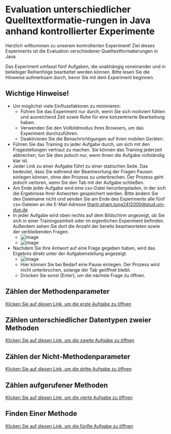 # Evaluation unterschiedlicher Quelltextformatie-rungen in Java anhand kontrollierter Experimente
Herzlich willkommen zu unserem kontrollierten Experiment! Ziel dieses Experiments ist die Evaluation verschiedener Quelltextformatierungen in Java.

Das Experiment umfasst fünf Aufgaben, die unabhängig voneinander und in beliebiger Reihenfolge bearbeitet werden können. Bitte lesen Sie die Hinweise aufmerksam durch, bevor Sie mit dem Experiment beginnen.

## Wichtige Hinweise!
- Um möglichst viele Einflussfaktoren zu minimieren:
  - Führen Sie das Experiment nur durch, wenn Sie sich motiviert fühlen und ausreichend Zeit sowie Ruhe für eine konzentrierte Bearbeitung haben.
  - Verwenden Sie den Vollbildmodus Ihres Browsers, um das Experiment durchzuführen.
  - Deaktivieren Sie die Benachrichtigungen auf Ihren mobilen Geräten.
- Führen Sie das Training zu jeder Aufgabe durch, um sich mit den Fragestellungen vertraut zu machen. Sie können das Training jederzeit abbrechen, tun Sie dies jedoch nur, wenn Ihnen die Aufgabe vollständig klar ist.
- Jeder Link zu einer Aufgabe führt zu einer statischen Seite. Das bedeutet, dass Sie während der Beantwortung der Fragen Pausen einlegen können, ohne den Prozess zu unterbrechen. Der Prozess geht jedoch verloren, wenn Sie den Tab mit der Aufgabe schließen.
- Am Ende jeder Aufgabe wird eine csv-Datei heruntergeladen, in der sich die Ergebnisse Ihrer Antworten gespeichert werden. Bitte ändern Sie den Daieiname nicht und senden Sie am Ende des Experiments alle fünf csv-Dateien an die E-Mail Adresse thanh.pham.tung2412000@stud.uni-due.de
- In jeder Aufgabe wird oben rechts auf dem Bildschirm angezeigt, ob Sie sich in einer Trainingseinheit oder im eigentlichen Experiment befinden. Außerdem sehen Sie dort die Anzahl der bereits beantworteten sowie der verbleibenden Fragen.
  - ![image](https://github.com/user-attachments/assets/55ec1e5c-8875-437f-8b8c-b421a4698758)
  - ![image](https://github.com/user-attachments/assets/1a7a85a9-0438-4bfa-8852-e2f9cac9cba7)
- Nachdem Sie Ihre Antwort auf eine Frage gegeben haben, wird das Ergebnis direkt unter der Aufgabenstellung angezeigt.
  - ![image](https://github.com/user-attachments/assets/bc4eaf3d-158d-4cc2-a3e1-f3e40b03bbc0)
  - Hier können Sie bei Bedarf eine Pause einlegen. Der Prozess wird nicht unterbrochen, solange der Tab geöffnet bleibt.
  - Drücken Sie sonst [Enter], um die nächste Frage zu öffnen.
 



## Zählen der Methodenparameter
[Klicken Sie auf diesen Link, um die erste Aufgabe zu öffnen](https://htmlpreview.github.io/?https://raw.githubusercontent.com/thanhtung24/javaCodeFormating/main/ZaehlenDerMethodenparameter/ZaehlenDerMethodenparameter.html)

## Zählen unterschiedlicher Datentypen zweier Methoden
[Klicken Sie auf diesen Link, um die zweite Aufgabe zu öffnen](https://htmlpreview.github.io/?https://raw.githubusercontent.com/thanhtung24/javaCodeFormating/main/ZaehlenUnterschiedlicherDatentypenZweierMethoden/ZaehlenUnterschiedlicherDatentypenZweierMethoden.html)

## Zählen der Nicht-Methodenparameter
[Klicken Sie auf diesen Link, um die dritte Aufgabe zu öffnen](https://htmlpreview.github.io/?https://raw.githubusercontent.com/thanhtung24/javaCodeFormating/main/ZaehlenDerNichtMethodenparameter/ZaehlenDerNichtMethodenparameter.html)

## Zählen aufgerufener Methoden
[Klicken Sie auf diesen Link, um die vierte Aufgabe zu öffnen](https://htmlpreview.github.io/?https://raw.githubusercontent.com/thanhtung24/javaCodeFormating/main/ZaehlenAufgerufenerMethoden/ZaehlenAufgerufenerMethoden.html)

## Finden Einer Methode
[Klicken Sie auf diesen Link, um die fünfte Aufgabe zu öffnen](https://htmlpreview.github.io/?https://raw.githubusercontent.com/thanhtung24/javaCodeFormating/main/FindenEinerMethode/FindenEinerMethode.html)
